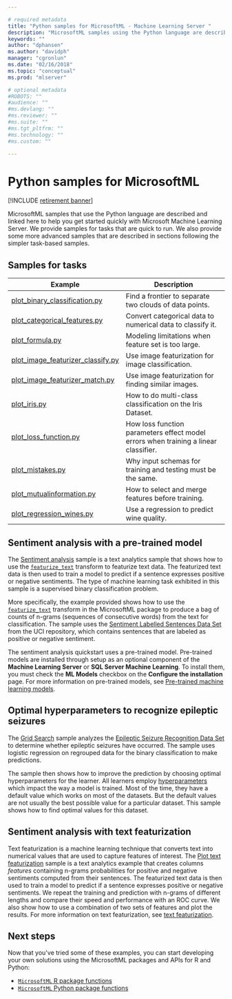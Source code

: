 ```yaml
---

# required metadata
title: "Python samples for MicrosoftML - Machine Learning Server "
description: "MicrosoftML samples using the Python language are described and linked here to help you get started quickly with Microsoft Machine Learning Server."
keywords: ""
author: "dphansen"
ms.author: "davidph"
manager: "cgronlun"
ms.date: "02/16/2018"
ms.topic: "conceptual"
ms.prod: "mlserver"

# optional metadata
#ROBOTS: ""
#audience: ""
#ms.devlang: ""
#ms.reviewer: ""
#ms.suite: ""
#ms.tgt_pltfrm: ""
#ms.technology: ""
#ms.custom: ""

---
```


# Python samples for MicrosoftML

[!INCLUDE [retirement banner](~/includes/machine-learning-server-retirement.md)]

MicrosoftML samples that use the Python language are described and linked here to help you get started quickly with Microsoft Machine Learning Server. We provide samples for tasks that are quick to run.  We also provide some more advanced samples that are described in sections following the simpler task-based samples. 

## Samples for tasks

|Example|Description                                                     |
|--------------|---------------------------------------------------------|
|[plot_binary_classification.py](https://github.com/Microsoft/ML-Server-Python-Samples/blob/master/microsoftml/101/plot_binary_classification.py)|Find a frontier to separate two clouds of data points. |
|[plot_categorical_features.py](https://github.com/Microsoft/ML-Server-Python-Samples/blob/master/microsoftml/101/plot_categorical_features.py)|Convert categorical data to numerical data to classify it.  |
|[plot_formula.py](https://github.com/Microsoft/ML-Server-Python-Samples/blob/master/microsoftml/101/plot_formula.py)|Modeling limitations when feature set is too large.  |
|[plot_image_featurizer_classify.py](https://github.com/Microsoft/ML-Server-Python-Samples/blob/master/microsoftml/101/plot_image_featurizer_classify.py)|Use image featurization for image classification. |
|[plot_image_featurizer_match.py](https://github.com/Microsoft/ML-Server-Python-Samples/blob/master/microsoftml/101/plot_image_featurizer_match.py)|Use image featurization for finding similar images.  |
|[plot_iris.py](https://github.com/Microsoft/ML-Server-Python-Samples/blob/master/microsoftml/101/plot_iris.py)|How to do multi-class classification on the Iris Dataset. |
|[plot_loss_function.py](https://github.com/Microsoft/ML-Server-Python-Samples/blob/master/microsoftml/101/plot_loss_function.py)|How loss function parameters effect model errors when training a linear classifier.   |
|[plot_mistakes.py](https://github.com/Microsoft/ML-Server-Python-Samples/blob/master/microsoftml/101/plot_mistakes.py)|Why input schemas for training and testing must be the same. |
|[plot_mutualinformation.py](https://github.com/Microsoft/ML-Server-Python-Samples/blob/master/microsoftml/101/plot_mutualinformation.py)|How to select and merge features before training.  |
|[plot_regression_wines.py](https://github.com/Microsoft/ML-Server-Python-Samples/blob/master/microsoftml/101/plot_regression_wines.py)|Use a regression to predict wine quality.  |

## Sentiment analysis with a pre-trained model

The [Sentiment analysis](https://github.com/Microsoft/ML-Server-Python-Samples/blob/master/microsoftml/202/plot_sentiment_analysis.py) sample is a text analytics sample that shows how to use the [`featurize_text`](../python-reference/microsoftml/featurize-text.md) transform to featurize text data. The featurized text data is then used to train a model to predict if a sentence expresses positive or negative sentiments. The type of machine learning task exhibited in this sample is a supervised binary classification problem.

More specifically, the example provided shows how to use the [`featurize_text`](../python-reference/microsoftml/featurize-text.md) transform in the MicrosoftML package to produce a bag of counts of n-grams (sequences of consecutive words) from the text for classification. The sample uses the [Sentiment Labelled Sentences Data Set](https://archive.ics.uci.edu/ml/datasets/Sentiment+Labelled+Sentences) from the UCI repository, which contains sentences that are labeled as positive or negative sentiment.

The sentiment analysis quickstart uses a pre-trained model. Pre-trained models are installed through setup as an optional component of the **Machine Learning Server** or **SQL Server Machine Learning**. To install them, you must check the **ML Models** checkbox on the **Configure the installation** page. For more information on pre-trained models, see [Pre-trained machine learning models](../install/microsoftml-install-pretrained-models.md).


## Optimal hyperparameters to recognize epileptic seizures

The [Grid Search](https://github.com/Microsoft/ML-Server-Python-Samples/blob/master/microsoftml/202/plot_grid_search.py) sample analyzes the [Epileptic Seizure Recognition Data Set](https://archive.ics.uci.edu/ml/datasets/Epileptic+Seizure+Recognition) to determine whether epileptic seizures have occurred. The sample uses logistic regression on regrouped data for the binary classification to make predictions.

The sample then shows how to improve the prediction by choosing optimal hyperparameters for the learner. All learners employ [hyperparameters](https://en.wikipedia.org/wiki/Hyperparameter_(machine_learning)) which impact the way a model is trained. Most of the time, they have a default value which works on most of the datasets. But the default values are not usually the best possible value for a particular dataset. This sample shows how to find optimal values for this dataset.


## Sentiment analysis with text featurization

Text featurization is a machine learning technique that converts text into numerical values that are used to capture features of interest. The [Plot text featurization](https://github.com/Microsoft/ML-Server-Python-Samples/blob/master/microsoftml/202/plot_sentiment_analysis.py) sample is a text analytics example that creates columns *features* containing n-grams probabilities for positive and negative sentiments computed from their sentences. The featurized text data is then used to train a model to predict if a sentence expresses positive or negative sentiments. We repeat the training and prediction with  n-grams of different lengths and compare their speed and performance with an ROC curve. We also show how to use a combination of two sets of features and plot the results. For more information on text featurization, see [text featurization](http://blog.revolutionanalytics.com/2017/08/text-featurization-microsoftml.html).


## Next steps
Now that you've tried some of these examples, you can start developing your own solutions using the MicrosoftML packages and APIs for R and Python:

- [`MicrosoftML` R package functions](../r-reference/microsoftml/microsoftml-package.md)
- [`MicrosoftML` Python package functions](../python-reference/microsoftml/microsoftml-package.md)


